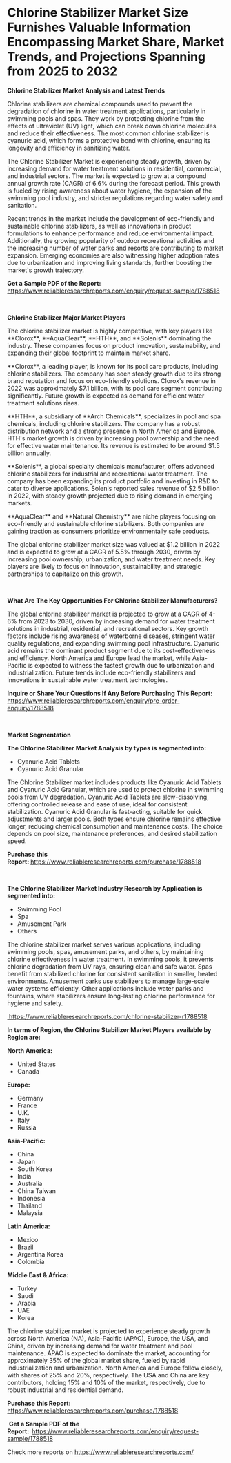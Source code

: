 <p><h1>Chlorine Stabilizer Market Size Furnishes Valuable Information Encompassing Market Share, Market Trends, and Projections Spanning from 2025 to 2032</h1></p><p><strong>Chlorine Stabilizer Market Analysis and Latest Trends</strong></p>
<p><p>Chlorine stabilizers are chemical compounds used to prevent the degradation of chlorine in water treatment applications, particularly in swimming pools and spas. They work by protecting chlorine from the effects of ultraviolet (UV) light, which can break down chlorine molecules and reduce their effectiveness. The most common chlorine stabilizer is cyanuric acid, which forms a protective bond with chlorine, ensuring its longevity and efficiency in sanitizing water.</p><p>The Chlorine Stabilizer Market is experiencing steady growth, driven by increasing demand for water treatment solutions in residential, commercial, and industrial sectors. The market is expected to grow at a compound annual growth rate (CAGR) of 6.6% during the forecast period. This growth is fueled by rising awareness about water hygiene, the expansion of the swimming pool industry, and stricter regulations regarding water safety and sanitation.</p><p>Recent trends in the market include the development of eco-friendly and sustainable chlorine stabilizers, as well as innovations in product formulations to enhance performance and reduce environmental impact. Additionally, the growing popularity of outdoor recreational activities and the increasing number of water parks and resorts are contributing to market expansion. Emerging economies are also witnessing higher adoption rates due to urbanization and improving living standards, further boosting the market's growth trajectory.</p></p>
<p><strong>Get a Sample PDF of the Report:&nbsp;</strong> <a href="https://www.reliableresearchreports.com/enquiry/request-sample/1788518?utm_campaign=2182&utm_medium=2&utm_source=Github&utm_content=ia&utm_term=26012025&utm_id=chlorine-stabilizer">https://www.reliableresearchreports.com/enquiry/request-sample/1788518</a></p>
<p>&nbsp;</p>
<p><strong>Chlorine Stabilizer Major Market Players</strong></p>
<p><p>The chlorine stabilizer market is highly competitive, with key players like **Clorox**, **AquaClear**, **HTH**, and **Solenis** dominating the industry. These companies focus on product innovation, sustainability, and expanding their global footprint to maintain market share.</p><p>**Clorox**, a leading player, is known for its pool care products, including chlorine stabilizers. The company has seen steady growth due to its strong brand reputation and focus on eco-friendly solutions. Clorox's revenue in 2022 was approximately $7.1 billion, with its pool care segment contributing significantly. Future growth is expected as demand for efficient water treatment solutions rises.</p><p>**HTH**, a subsidiary of **Arch Chemicals**, specializes in pool and spa chemicals, including chlorine stabilizers. The company has a robust distribution network and a strong presence in North America and Europe. HTH's market growth is driven by increasing pool ownership and the need for effective water maintenance. Its revenue is estimated to be around $1.5 billion annually.</p><p>**Solenis**, a global specialty chemicals manufacturer, offers advanced chlorine stabilizers for industrial and recreational water treatment. The company has been expanding its product portfolio and investing in R&D to cater to diverse applications. Solenis reported sales revenue of $2.5 billion in 2022, with steady growth projected due to rising demand in emerging markets.</p><p>**AquaClear** and **Natural Chemistry** are niche players focusing on eco-friendly and sustainable chlorine stabilizers. Both companies are gaining traction as consumers prioritize environmentally safe products.</p><p>The global chlorine stabilizer market size was valued at $1.2 billion in 2022 and is expected to grow at a CAGR of 5.5% through 2030, driven by increasing pool ownership, urbanization, and water treatment needs. Key players are likely to focus on innovation, sustainability, and strategic partnerships to capitalize on this growth.</p></p>
<p>&nbsp;</p>
<p><strong>What Are The Key Opportunities For Chlorine Stabilizer Manufacturers?</strong></p>
<p><p>The global chlorine stabilizer market is projected to grow at a CAGR of 4-6% from 2023 to 2030, driven by increasing demand for water treatment solutions in industrial, residential, and recreational sectors. Key growth factors include rising awareness of waterborne diseases, stringent water quality regulations, and expanding swimming pool infrastructure. Cyanuric acid remains the dominant product segment due to its cost-effectiveness and efficiency. North America and Europe lead the market, while Asia-Pacific is expected to witness the fastest growth due to urbanization and industrialization. Future trends include eco-friendly stabilizers and innovations in sustainable water treatment technologies.</p></p>
<p><strong>Inquire or Share Your Questions If Any Before Purchasing This Report:</strong> <a href="https://www.reliableresearchreports.com/enquiry/pre-order-enquiry/1788518?utm_campaign=2182&utm_medium=2&utm_source=Github&utm_content=ia&utm_term=26012025&utm_id=chlorine-stabilizer">https://www.reliableresearchreports.com/enquiry/pre-order-enquiry/1788518</a></p>
<p>&nbsp;</p>
<p><strong>Market Segmentation</strong></p>
<p><strong>The Chlorine Stabilizer Market Analysis by types is segmented into:</strong></p>
<p><ul><li>Cyanuric Acid Tablets</li><li>Cyanuric Acid Granular</li></ul></p>
<p><p>The Chlorine Stabilizer market includes products like Cyanuric Acid Tablets and Cyanuric Acid Granular, which are used to protect chlorine in swimming pools from UV degradation. Cyanuric Acid Tablets are slow-dissolving, offering controlled release and ease of use, ideal for consistent stabilization. Cyanuric Acid Granular is fast-acting, suitable for quick adjustments and larger pools. Both types ensure chlorine remains effective longer, reducing chemical consumption and maintenance costs. The choice depends on pool size, maintenance preferences, and desired stabilization speed.</p></p>
<p><strong>Purchase this Report:&nbsp;</strong><a href="https://www.reliableresearchreports.com/purchase/1788518?utm_campaign=2182&utm_medium=2&utm_source=Github&utm_content=ia&utm_term=26012025&utm_id=chlorine-stabilizer">https://www.reliableresearchreports.com/purchase/1788518</a></p>
<p>&nbsp;</p>
<p><strong>The Chlorine Stabilizer Market Industry Research by Application is segmented into:</strong></p>
<p><ul><li>Swimming Pool</li><li>Spa</li><li>Amusement Park</li><li>Others</li></ul></p>
<p><p>The chlorine stabilizer market serves various applications, including swimming pools, spas, amusement parks, and others, by maintaining chlorine effectiveness in water treatment. In swimming pools, it prevents chlorine degradation from UV rays, ensuring clean and safe water. Spas benefit from stabilized chlorine for consistent sanitation in smaller, heated environments. Amusement parks use stabilizers to manage large-scale water systems efficiently. Other applications include water parks and fountains, where stabilizers ensure long-lasting chlorine performance for hygiene and safety.</p></p>
<p><a href="https://www.reliableresearchreports.com/chlorine-stabilizer-r1788518?utm_campaign=2182&utm_medium=2&utm_source=Github&utm_content=ia&utm_term=26012025&utm_id=chlorine-stabilizer">&nbsp;https://www.reliableresearchreports.com/chlorine-stabilizer-r1788518</a></p>
<p><strong>In terms of Region, the Chlorine Stabilizer Market Players available by Region are:</strong></p>
<p>
    <p> <strong> North America: </strong>
        <ul>
            <li>United States</li>
            <li>Canada</li>
        </ul>
        </p> 
    <p> <strong> Europe: </strong>
        <ul>
            <li>Germany</li>
            <li>France</li>
            <li>U.K.</li>
            <li>Italy</li>
            <li>Russia</li>
        </ul>
        </p> 
    <p> <strong> Asia-Pacific: </strong>
        <ul>
            <li>China</li>
            <li>Japan</li>
            <li>South Korea</li>
            <li>India</li>
            <li>Australia</li>
            <li>China Taiwan</li>
            <li>Indonesia</li>
            <li>Thailand</li>
            <li>Malaysia</li>
        </ul>
        </p> 
    <p> <strong> Latin America: </strong>
        <ul>
            <li>Mexico</li>
            <li>Brazil</li>
            <li>Argentina Korea</li>
            <li>Colombia</li>
        </ul>
        </p> 
    <p> <strong> Middle East & Africa: </strong>
        <ul>
            <li>Turkey</li>
            <li>Saudi</li>
            <li>Arabia</li>
            <li>UAE</li>
            <li>Korea</li>
        </ul>
    </p>
    </p>
<p><p>The chlorine stabilizer market is projected to experience steady growth across North America (NA), Asia-Pacific (APAC), Europe, the USA, and China, driven by increasing demand for water treatment and pool maintenance. APAC is expected to dominate the market, accounting for approximately 35% of the global market share, fueled by rapid industrialization and urbanization. North America and Europe follow closely, with shares of 25% and 20%, respectively. The USA and China are key contributors, holding 15% and 10% of the market, respectively, due to robust industrial and residential demand.</p></p>
<p><strong>Purchase this Report: </strong><a href="https://www.reliableresearchreports.com/purchase/1788518?utm_campaign=2182&utm_medium=2&utm_source=Github&utm_content=ia&utm_term=26012025&utm_id=chlorine-stabilizer">https://www.reliableresearchreports.com/purchase/1788518</a></p>
<p>&nbsp;<strong>Get a Sample PDF of the Report:&nbsp;&nbsp;</strong><a href="https://www.reliableresearchreports.com/enquiry/request-sample/1788518?utm_campaign=2182&utm_medium=2&utm_source=Github&utm_content=ia&utm_term=26012025&utm_id=chlorine-stabilizer">https://www.reliableresearchreports.com/enquiry/request-sample/1788518</a></p>
<p><strong></strong></p>
<p>Check more reports on <a href="https://www.reliableresearchreports.com/?utm_campaign=2182&utm_medium=2&utm_source=Github&utm_content=ia&utm_term=26012025&utm_id=chlorine-stabilizer">https://www.reliableresearchreports.com/</a></p>